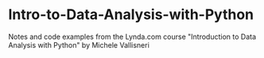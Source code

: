 # Intro-to-Data-Analysis-with-Python
Notes and code examples from the Lynda.com course "Introduction to Data Analysis with Python" by Michele Vallisneri
